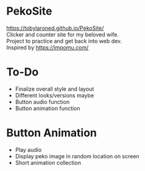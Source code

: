 # PekoSite
https://tobylaroned.github.io/PekoSite/ <br />
Clicker and counter site for my beloved wife. <br />
Project to practice and get back into web dev. <br />
Inspired by https://impomu.com/

# To-Do
- Finalize overall style and layout
- Different looks/versions maybe
- Button audio function
- Button animation function

# Button Animation
- Play audio
- Display peko image in random location on screen
- Short animation collection
